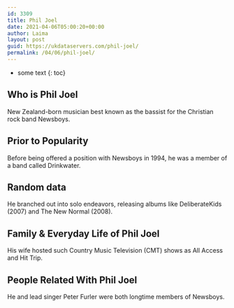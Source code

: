 ```yaml
---
id: 3309
title: Phil Joel
date: 2021-04-06T05:00:20+00:00
author: Laima
layout: post
guid: https://ukdataservers.com/phil-joel/
permalink: /04/06/phil-joel/
---
```


* some text
{: toc}


## Who is Phil Joel
                  
                  
                  
New Zealand-born musician best known as the bassist for the Christian rock band Newsboys.
                  
              
            
              
            
                
                
                
## Prior to Popularity
                  
                  
                  
Before being offered a position with Newsboys in 1994, he was a member of a band called Drinkwater.
                  
              
            
              
            
                
                
                
## Random data
                  
                  
                  
He branched out into solo endeavors, releasing albums like DeliberateKids (2007) and The New Normal (2008).
                  
              
            
              
            
                
                
                
## Family & Everyday Life of Phil Joel
                  
                  
                  
His wife hosted such Country Music Television (CMT) shows as All Access and Hit Trip.
                  
              
            
              
            
                
                
                
## People Related With Phil Joel
                  
                  
                  
He and lead singer Peter Furler were both longtime members of Newsboys.
                  
              
            
              
            
                
              
            
              
              
            
            
              
            
          
          
          